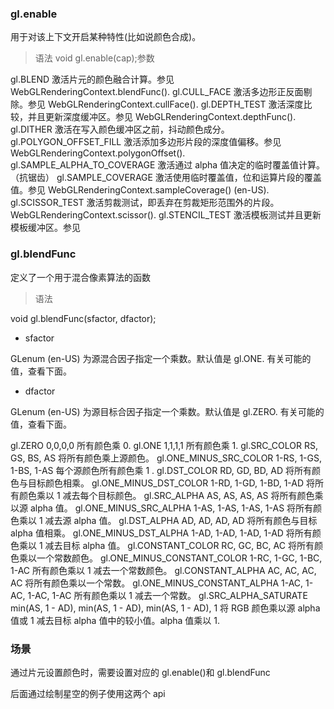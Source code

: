 ### gl.enable

用于对该上下文开启某种特性(比如说颜色合成)。

> 语法
> void gl.enable(cap);参数

gl.BLEND 激活片元的颜色融合计算。参见 WebGLRenderingContext.blendFunc().
gl.CULL_FACE 激活多边形正反面剔除。参见 WebGLRenderingContext.cullFace().
gl.DEPTH_TEST 激活深度比较，并且更新深度缓冲区。参见 WebGLRenderingContext.depthFunc().
gl.DITHER 激活在写入颜色缓冲区之前，抖动颜色成分。
gl.POLYGON_OFFSET_FILL 激活添加多边形片段的深度值偏移。参见 WebGLRenderingContext.polygonOffset().
gl.SAMPLE_ALPHA_TO_COVERAGE 激活通过 alpha 值决定的临时覆盖值计算。（抗锯齿）
gl.SAMPLE_COVERAGE 激活使用临时覆盖值，位和运算片段的覆盖值。参见 WebGLRenderingContext.sampleCoverage() (en-US).
gl.SCISSOR_TEST 激活剪裁测试，即丢弃在剪裁矩形范围外的片段。WebGLRenderingContext.scissor().
gl.STENCIL_TEST 激活模板测试并且更新模板缓冲区。参见

### gl.blendFunc

定义了一个用于混合像素算法的函数

> 语法

void gl.blendFunc(sfactor, dfactor);

- sfactor

GLenum (en-US) 为源混合因子指定一个乘数。默认值是 gl.ONE. 有关可能的值，查看下面。

- dfactor

GLenum (en-US) 为源目标合因子指定一个乘数。默认值是 gl.ZERO. 有关可能的值，查看下面。

gl.ZERO 0,0,0,0 所有颜色乘 0.
gl.ONE 1,1,1,1 所有颜色乘 1.
gl.SRC_COLOR RS, GS, BS, AS 将所有颜色乘上源颜色。
gl.ONE_MINUS_SRC_COLOR 1-RS, 1-GS, 1-BS, 1-AS 每个源颜色所有颜色乘 1 .
gl.DST_COLOR RD, GD, BD, AD 将所有颜色与目标颜色相乘。
gl.ONE_MINUS_DST_COLOR 1-RD, 1-GD, 1-BD, 1-AD 将所有颜色乘以 1 减去每个目标颜色。
gl.SRC_ALPHA AS, AS, AS, AS 将所有颜色乘以源 alpha 值。
gl.ONE_MINUS_SRC_ALPHA 1-AS, 1-AS, 1-AS, 1-AS 将所有颜色乘以 1 减去源 alpha 值。
gl.DST_ALPHA AD, AD, AD, AD 将所有颜色与目标 alpha 值相乘。
gl.ONE_MINUS_DST_ALPHA 1-AD, 1-AD, 1-AD, 1-AD 将所有颜色乘以 1 减去目标 alpha 值。
gl.CONSTANT_COLOR RC, GC, BC, AC 将所有颜色乘以一个常数颜色。
gl.ONE_MINUS_CONSTANT_COLOR 1-RC, 1-GC, 1-BC, 1-AC 所有颜色乘以 1 减去一个常数颜色。
gl.CONSTANT_ALPHA AC, AC, AC, AC 将所有颜色乘以一个常数。
gl.ONE_MINUS_CONSTANT_ALPHA 1-AC, 1-AC, 1-AC, 1-AC 所有颜色乘以 1 减去一个常数。
gl.SRC_ALPHA_SATURATE min(AS, 1 - AD), min(AS, 1 - AD), min(AS, 1 - AD), 1 将 RGB 颜色乘以源 alpha 值或 1 减去目标 alpha 值中的较小值。alpha 值乘以 1.

### 场景

通过片元设置颜色时，需要设置对应的 gl.enable()和 gl.blendFunc

后面通过绘制星空的例子使用这两个 api
